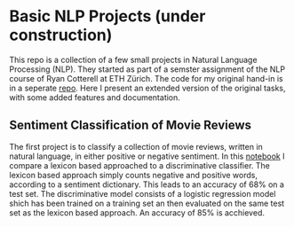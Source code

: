 # Basic NLP Projects (under construction)
This repo is a collection of a few small projects in Natural Language Processing (NLP). They started as part of a semster assignment of the NLP course of Ryan Cotterell at ETH Zürich. The code for my original hand-in is in a seperate [repo](https://github.com/raffaelk/NLP20_Assignment). Here I present an extended version of the original tasks, with some added features and documentation.

## Sentiment Classification of Movie Reviews
The first project is to classify a collection of movie reviews, written in natural language, in either positive or negative sentiment. In this [notebook](https://github.com/raffaelk/nlp-basics/blob/main/sentiment_classification.ipynb) I compare a lexicon based approached to a discriminative classifier. The lexicon based approach simply counts negative and positive words, according to a sentiment dictionary. This leads to an accuracy of 68% on a test set. The discriminative model consists of a logistic regression model shich has been trained on a training set an then evaluated on the same test set as the lexicon based approach. An accuracy of 85% is acchieved.

